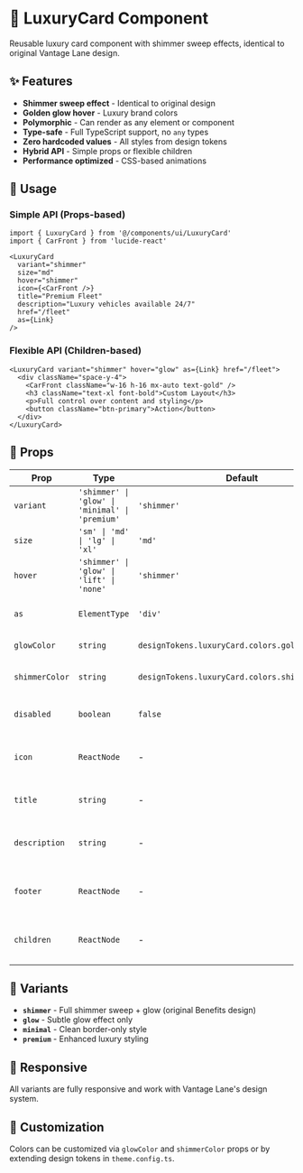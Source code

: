 # 🎴 LuxuryCard Component

Reusable luxury card component with shimmer sweep effects, identical to original Vantage Lane design.

## ✨ Features

- **Shimmer sweep effect** - Identical to original design
- **Golden glow hover** - Luxury brand colors
- **Polymorphic** - Can render as any element or component
- **Type-safe** - Full TypeScript support, no `any` types
- **Zero hardcoded values** - All styles from design tokens
- **Hybrid API** - Simple props or flexible children
- **Performance optimized** - CSS-based animations

## 🚀 Usage

### Simple API (Props-based)

```tsx
import { LuxuryCard } from '@/components/ui/LuxuryCard'
import { CarFront } from 'lucide-react'

<LuxuryCard
  variant="shimmer"
  size="md"
  hover="shimmer" 
  icon={<CarFront />}
  title="Premium Fleet"
  description="Luxury vehicles available 24/7"
  href="/fleet"
  as={Link}
/>
```

### Flexible API (Children-based)

```tsx
<LuxuryCard variant="shimmer" hover="glow" as={Link} href="/fleet">
  <div className="space-y-4">
    <CarFront className="w-16 h-16 mx-auto text-gold" />
    <h3 className="text-xl font-bold">Custom Layout</h3>
    <p>Full control over content and styling</p>
    <button className="btn-primary">Action</button>
  </div>
</LuxuryCard>
```

## 🎨 Props

| Prop | Type | Default | Description |
|------|------|---------|-------------|
| `variant` | `'shimmer' \| 'glow' \| 'minimal' \| 'premium'` | `'shimmer'` | Visual style variant |
| `size` | `'sm' \| 'md' \| 'lg' \| 'xl'` | `'md'` | Card size |
| `hover` | `'shimmer' \| 'glow' \| 'lift' \| 'none'` | `'shimmer'` | Hover effect type |
| `as` | `ElementType` | `'div'` | Component or element to render as |
| `glowColor` | `string` | `designTokens.luxuryCard.colors.goldGlow` | Custom glow color |
| `shimmerColor` | `string` | `designTokens.luxuryCard.colors.shimmerPrimary` | Custom shimmer color |
| `disabled` | `boolean` | `false` | Disable hover effects |
| `icon` | `ReactNode` | - | Icon element (simple API) |
| `title` | `string` | - | Card title (simple API) |
| `description` | `string` | - | Card description (simple API) |
| `footer` | `ReactNode` | - | Footer content (simple API) |
| `children` | `ReactNode` | - | Custom content (flexible API) |

## 🎯 Variants

- **`shimmer`** - Full shimmer sweep + glow (original Benefits design)
- **`glow`** - Subtle glow effect only
- **`minimal`** - Clean border-only style  
- **`premium`** - Enhanced luxury styling

## 📱 Responsive

All variants are fully responsive and work with Vantage Lane's design system.

## 🔧 Customization

Colors can be customized via `glowColor` and `shimmerColor` props or by extending design tokens in `theme.config.ts`.
